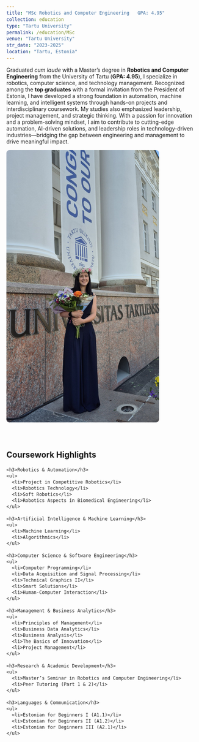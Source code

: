 ```yaml
---
title: "MSc Robotics and Computer Engineering   GPA: 4.95"
collection: education
type: "Tartu University"
permalink: /education/MSc
venue: "Tartu University"
str_date: "2023-2025"
location: "Tartu, Estonia"
---
```


Graduated _cum laude_ with a Master’s degree in **Robotics and Computer Engineering** from the University of Tartu (**GPA: 4.95**), I specialize in robotics, computer science, and technology management. Recognized among the **top graduates** with a formal invitation from the President of Estonia, I have developed a strong foundation in automation, machine learning, and intelligent systems through hands-on projects and interdisciplinary coursework. My studies also emphasized leadership, project management, and strategic thinking. With a passion for innovation and a problem-solving mindset, I aim to contribute to cutting-edge automation, AI-driven solutions, and leadership roles in technology-driven industries—bridging the gap between engineering and management to drive meaningful impact.

<div style="display: flex; align-items: flex-start; gap: 40px; flex-wrap: wrap;">

  <!-- Left: Image -->
  <div style="flex: 1; min-width: 350px;">
    <img src="/images/grad.jpg" alt="Graduation Photo" style="width: 100%; max-width: 400px; height: auto; border-radius: 8px;">
  </div>

  <!-- Right: Exams List -->
  <div style="flex: 2; min-width: 200px;">
    <h2>Coursework Highlights</h2>

    <h3>Robotics & Automation</h3>
    <ul>
      <li>Project in Competitive Robotics</li>
      <li>Robotics Technology</li>
      <li>Soft Robotics</li>
      <li>Robotics Aspects in Biomedical Engineering</li>
    </ul>

    <h3>Artificial Intelligence & Machine Learning</h3>
    <ul>
      <li>Machine Learning</li>
      <li>Algorithmics</li>
    </ul>

    <h3>Computer Science & Software Engineering</h3>
    <ul>
      <li>Computer Programming</li>
      <li>Data Acquisition and Signal Processing</li>
      <li>Technical Graphics II</li>
      <li>Smart Solutions</li>
      <li>Human-Computer Interaction</li>
    </ul>

    <h3>Management & Business Analytics</h3>
    <ul>
      <li>Principles of Management</li>
      <li>Business Data Analytics</li>
      <li>Business Analysis</li>
      <li>The Basics of Innovation</li>
      <li>Project Management</li>
    </ul>

    <h3>Research & Academic Development</h3>
    <ul>
      <li>Master’s Seminar in Robotics and Computer Engineering</li>
      <li>Peer Tutoring (Part 1 & 2)</li>
    </ul>

    <h3>Languages & Communication</h3>
    <ul>
      <li>Estonian for Beginners I (A1.1)</li>
      <li>Estonian for Beginners II (A1.2)</li>
      <li>Estonian for Beginners III (A2.1)</li>
    </ul>
  </div>
</div>
